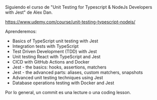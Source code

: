 Siguiendo el curso de "Unit Testing for Typescript & NodeJs Developers with Jest" de Alex Dan.

https://www.udemy.com/course/unit-testing-typescript-nodejs/

Aprenderemos:

- Basics of TypeScript unit testing with Jest
- Integration tests with TypeScript
- Test Driven Development (TDD) with Jest
- Unit testing React with TypeScript and Jest
- CICD with GitHub Actions and Docker
- Jest - the basics: hooks, assertions, matchers
- Jest - the advanced parts: aliases, custom matchers, snapshots
- Advanced unit testing techniques using Jest
- Database operations testing with Docker and Jest

Por lo general, un commit es una lecture o una coding lesson.
